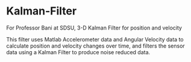 # Kalman-Filter
For Professor Bani at SDSU, 3-D Kalman Filter for position and velocity

This filter uses Matlab Accelerometer data and Angular Velocity data to calculate position and velocity changes over time, and filters the sensor data using a Kalman Filter to produce noise reduced data.
